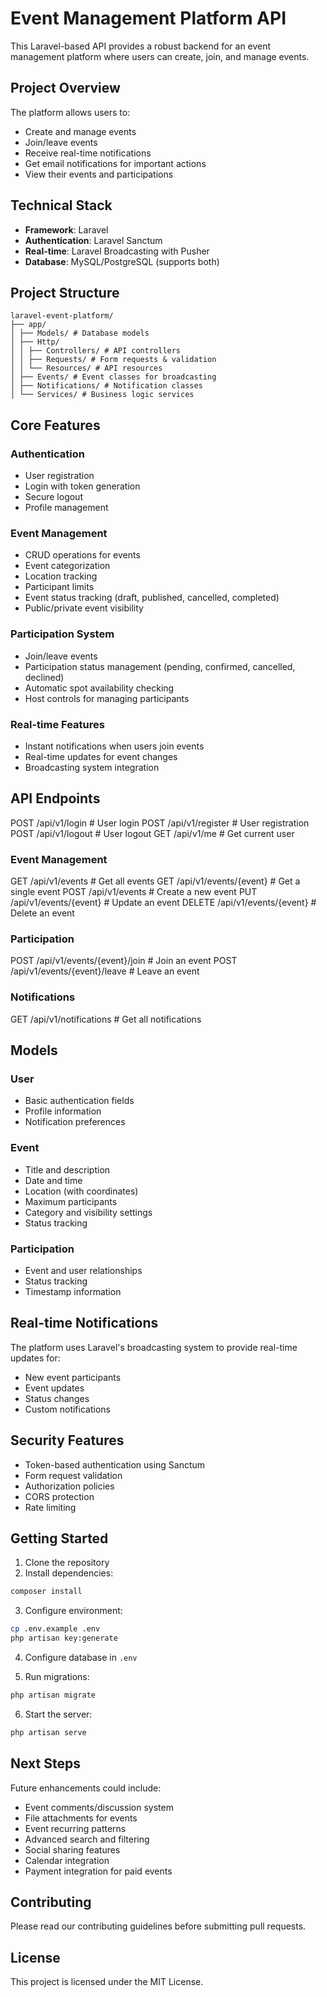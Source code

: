 # Event Management Platform API

This Laravel-based API provides a robust backend for an event management platform where users can create, join, and manage events.

## Project Overview

The platform allows users to:

-   Create and manage events
-   Join/leave events
-   Receive real-time notifications
-   Get email notifications for important actions
-   View their events and participations

## Technical Stack

-   **Framework**: Laravel
-   **Authentication**: Laravel Sanctum
-   **Real-time**: Laravel Broadcasting with Pusher
-   **Database**: MySQL/PostgreSQL (supports both)

## Project Structure

```
laravel-event-platform/
├── app/
│ ├── Models/ # Database models
│ ├── Http/
│ │ ├── Controllers/ # API controllers
│ │ ├── Requests/ # Form requests & validation
│ │ └── Resources/ # API resources
│ ├── Events/ # Event classes for broadcasting
│ ├── Notifications/ # Notification classes
│ └── Services/ # Business logic services
```

## Core Features

### Authentication

-   User registration
-   Login with token generation
-   Secure logout
-   Profile management

### Event Management

-   CRUD operations for events
-   Event categorization
-   Location tracking
-   Participant limits
-   Event status tracking (draft, published, cancelled, completed)
-   Public/private event visibility

### Participation System

-   Join/leave events
-   Participation status management (pending, confirmed, cancelled, declined)
-   Automatic spot availability checking
-   Host controls for managing participants

### Real-time Features

-   Instant notifications when users join events
-   Real-time updates for event changes
-   Broadcasting system integration

## API Endpoints

POST /api/v1/login # User login
POST /api/v1/register # User registration
POST /api/v1/logout # User logout
GET /api/v1/me # Get current user

### Event Management

GET /api/v1/events # Get all events
GET /api/v1/events/{event} # Get a single event
POST /api/v1/events # Create a new event
PUT /api/v1/events/{event} # Update an event
DELETE /api/v1/events/{event} # Delete an event

### Participation

POST /api/v1/events/{event}/join # Join an event
POST /api/v1/events/{event}/leave # Leave an event

### Notifications

GET /api/v1/notifications # Get all notifications

## Models

### User

-   Basic authentication fields
-   Profile information
-   Notification preferences

### Event

-   Title and description
-   Date and time
-   Location (with coordinates)
-   Maximum participants
-   Category and visibility settings
-   Status tracking

### Participation

-   Event and user relationships
-   Status tracking
-   Timestamp information

## Real-time Notifications

The platform uses Laravel's broadcasting system to provide real-time updates for:

-   New event participants
-   Event updates
-   Status changes
-   Custom notifications

## Security Features

-   Token-based authentication using Sanctum
-   Form request validation
-   Authorization policies
-   CORS protection
-   Rate limiting

## Getting Started

1. Clone the repository
2. Install dependencies:

```bash
composer install
```

3. Configure environment:

```bash
cp .env.example .env
php artisan key:generate
```

4. Configure database in `.env`

5. Run migrations:

```bash
php artisan migrate
```

6. Start the server:

```bash
php artisan serve
```

## Next Steps

Future enhancements could include:

-   Event comments/discussion system
-   File attachments for events
-   Event recurring patterns
-   Advanced search and filtering
-   Social sharing features
-   Calendar integration
-   Payment integration for paid events

## Contributing

Please read our contributing guidelines before submitting pull requests.

## License

This project is licensed under the MIT License.
